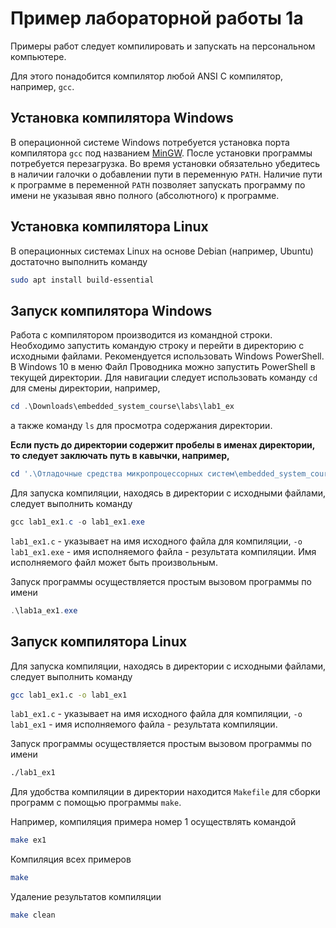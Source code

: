 # Пример лабораторной работы 1а

Примеры работ следует компилировать и запускать на персональном компьютере.

Для этого понадобится компилятор любой ANSI C компилятор, например, `gcc`.

## Установка компилятора Windows

В операционной системе Windows потребуется установка порта компилятора `gcc`
под названием [MinGW](https://sourceforge.net/projects/mingw/files/).
После установки программы потребуется перезагрузка.
Во время установки обязательно убедитесь в наличии галочки о добавлении пути
в переменную `PATH`. Наличие пути к программе в переменной `PATH` позволяет
запускать программу по имени не указывая явно полного (абсолютного)
к программе.

## Установка компилятора Linux

В операционных системах Linux на основе Debian (например, Ubuntu)
достаточно выполнить команду

```bash
sudo apt install build-essential
```

## Запуск компилятора Windows

Работа с компилятором производится из командной строки.
Необходимо запустить командую строку и перейти в директорию с исходными файлами.
Рекомендуется использовать Windows PowerShell. В Windows 10 в меню Файл
Проводника можно запустить PowerShell в текущей директории.
Для навигации следует использовать команду `cd` для смены директории, например,

```powershell
cd .\Downloads\embedded_system_course\labs\lab1_ex
```

а также команду `ls` для просмотра содержания директории.

__Если пусть до директории содержит пробелы в именах директории,__
__то следует заключать путь в кавычки, например,__

```powershell
cd '.\Отладочные средства микропроцессорных систем\embedded_system_course\labs\lab1a_ex'
```

Для запуска компиляции, находясь в директории с исходными файлами,
следует выполнить команду

```powershell
gcc lab1_ex1.c -o lab1_ex1.exe
```

`lab1_ex1.c` - указывает на имя исходного файла для компиляции,
`-o lab1_ex1.exe` - имя исполняемого файла - результата компиляции.
Имя исполняемого файл может быть произвольным.

Запуск программы осуществляется простым вызовом программы по имени

```powershell
.\lab1a_ex1.exe
```

## Запуск компилятора Linux

Для запуска компиляции, находясь в директории с исходными файлами, следует выполнить команду

```bash
gcc lab1_ex1.c -o lab1_ex1
```

`lab1_ex1.c` - указывает на имя исходного файла для компиляции,
`-o lab1_ex1` - имя исполняемого файла - результата компиляции.

Запуск программы осуществляется простым вызовом программы по имени

```bash
./lab1_ex1
```

Для удобства компиляции в директории находится `Makefile`
для сборки программ с помощью программы `make`.

Например, компиляция примера номер 1 осуществлять командой

```bash
make ex1
```

Компиляция всех примеров

```bash
make
```

Удаление результатов компиляции

```bash
make clean
```
